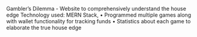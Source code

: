 Gambler’s Dilemma - Website to comprehensively understand the house edge
Technology used: MERN Stack,
	•	Programmed multiple games along with wallet functionality for tracking funds
	•	Statistics about each game to elaborate the true house edge
